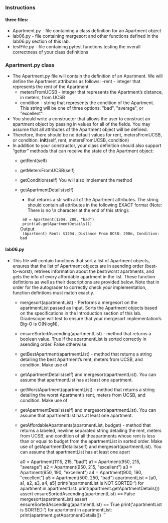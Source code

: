 ### Instructions
#### three files:
- Apartment.py - file containing a class definition for an Apartment object
- lab06.py - file containing mergesort and other functions defined in the lab06.py section of this lab.
- testFile.py - file containing pytest functions testing the overall correctness of your class definitions

### Apartment.py class
- The Apartment.py file will contain the definition of an Apartment. We will define the Apartment attributes as follows:
    -rent - integer that represents the rent of the Apartment
    - metersFromUCSB - integer that represents the Apartment’s distance, in meters, from UCSB
    - condition - string that represents the condition of the Apartment. This string will be one of three options: "bad", "average", or "excellent".
- You should write a constructor that allows the user to construct an apartment object by passing in values for all of the fields. You may assume that all attributes of the Apartment object will be defined.
- Therefore, there should be no default values for rent, metersFromUCSB, or condition.
__init__(self, rent, metersFromUCSB, condition)
- In addition to your constructor, your class definition should also support “getter” methods that can receive the state of the Apartment object:
    - getRent(self)
    - getMetersFromUCSB(self)
    - getCondition(self)
You will also implement the method
    - getApartmentDetails(self)
        - that returns a str with all of the Apartment attributes. The string should contain all attributes in the following EXACT format (Note: There is no \n character at the end of this string):

        ``` a0 = Apartment(1204, 200, "bad")```<br>
        ``` print(a0.getApartmentDetails())```<br>
        Output<br>
            ``` (Apartment) Rent: $1204, Distance From UCSB: 200m, Condition: bad```

#### lab06.py
- This file will contain functions that sort a list of Apartment objects, ensures that the list of Apartment objects are in asending order (best-to-worst), retrives information about the best/worst apartments, and gets the info of every affordable apartment in the list. These function defintions as well as their descriptions are provided below. Note that in order for the autograder to correctly check your implementation, function defintions must match exactly.
    - mergesort(apartmentList) - Performs a mergesort on the apartmentList passed as input. Sorts the Apartment objects based on the specifications in the Introduction section of this lab. Gradescope will test to ensure that your mergesort implementation’s Big-O is O(NlogN).
    - ensureSortedAscending(apartmentList) - method that returns a boolean value. True if the apartmentList is sorted correctly in asending order. False otherwise.
    - getBestApartment(apartmentList) - method that returns a string detailing the best Apartment’s rent, meters from UCSB, and condition. Make use of
    - getApartmentDetails(self) and mergesort(apartmentList). You can assume that apartmentList has at least one apartment.
    - getWorstApartment(apartmentList) - method that returns a string detailing the worst Apartment’s rent, meters from UCSB, and condition. Make use of
    - getApartmentDetails(self) and mergesort(apartmentList). You can assume that apartmentList has at least one apartment.
    - getAffordableApartments(apartmentList, budget) - method that returns a labeled, newline separated string detailing the rent, meters from UCSB, and condition of all theapartments whose rent is less than or equal to budget from the apartmentList in sorted order. Make use of getApartmentDetails(self) and mergesort(apartmentList). You can assume that apartmentList has at least one apart


        a0 = Apartment(1115, 215, "bad")
        a1 = Apartment(950, 215, "average")
        a2 = Apartment(950, 215, "excellent")
        a3 = Apartment(950, 190, "excellent")
        a4 = Apartment(900, 190, "excellent")
        a5 = Apartment(500, 250, "bad")
        apartmentList = [a0, a1, a2, a3, a4, a5]
        print('apartmentList is NOT SORTED:')
        for apartment in apartmentList:
        print(apartment.getApartmentDetails())
        assert ensureSortedAscending(apartmentList) == False
        mergesort(apartmentList)
        assert ensureSortedAscending(apartmentList) == True
        print('apartmentList is SORTED:')
        for apartment in apartmentList:
        print(apartment.getApartmentDetails()) ```
